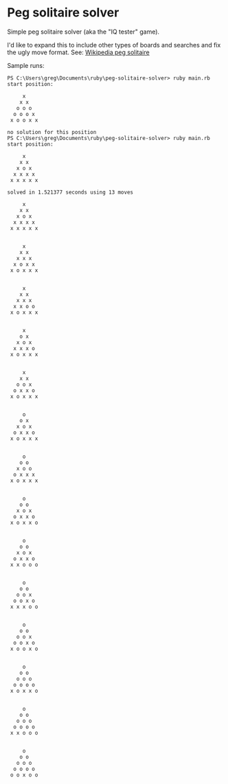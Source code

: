 # Peg solitaire solver

Simple peg solitaire solver (aka the "IQ tester" game). 

I'd like to expand this to include other types of boards and searches and fix the ugly move format.
See: [Wikipedia peg solitaire](https://en.wikipedia.org/wiki/Peg_solitaire "Wikipedia peg solitaire")

Sample runs:

    PS C:\Users\greg\Documents\ruby\peg-solitaire-solver> ruby main.rb
    start position:
    
         x
        x x
       o o o
      o o o x
     x o o x x
    
    no solution for this position
    PS C:\Users\greg\Documents\ruby\peg-solitaire-solver> ruby main.rb
    start position:
    
         x
        x x
       x o x
      x x x x
     x x x x x
    
    solved in 1.521377 seconds using 13 moves
    
         x
        x x
       x o x
      x x x x
     x x x x x
    
    
         x
        x x
       x x x
      x o x x
     x o x x x
    
    
         x
        x x
       x x x
      x x o o
     x o x x x
    
    
         x
        o x
       x o x
      x x x o
     x o x x x
    
    
         x
        x x
       o o x
      o x x o
     x o x x x
    
    
         o
        o x
       x o x
      o x x o
     x o x x x
    
    
         o
        o o
       x o o
      o x x x
     x o x x x
    
    
         o
        o o
       x o x
      o x x o
     x o x x o
    
    
         o
        o o
       x o x
      o x x o
     x x o o o
    
    
         o
        o o
       o o x
      o o x o
     x x x o o
    
    
         o
        o o
       o o x
      o o x o
     x o o x o
    
    
         o
        o o
       o o o
      o o o o
     x o x x o
    
    
         o
        o o
       o o o
      o o o o
     x x o o o
    
    
         o
        o o
       o o o
      o o o o
     o o x o o
